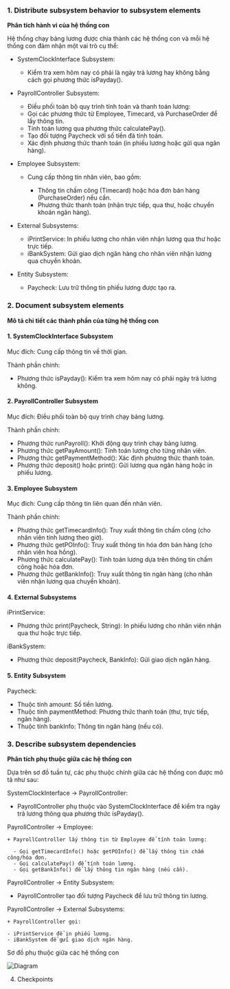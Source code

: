 ### 1. Distribute subsystem behavior to subsystem elements

**Phân tích hành vi của hệ thống con**

Hệ thống chạy bảng lương được chia thành các hệ thống con và mỗi hệ thống con đảm nhận một vai trò cụ thể:

  + SystemClockInterface Subsystem:

    - Kiểm tra xem hôm nay có phải là ngày trả lương hay không bằng cách gọi phương thức isPayday().

  + PayrollController Subsystem:

    - Điều phối toàn bộ quy trình tính toán và thanh toán lương:
    - Gọi các phương thức từ Employee, Timecard, và PurchaseOrder để lấy thông tin.
    - Tính toán lương qua phương thức calculatePay().
    - Tạo đối tượng Paycheck với số tiền đã tính toán.
    - Xác định phương thức thanh toán (in phiếu lương hoặc gửi qua ngân hàng).

  + Employee Subsystem:

    + Cung cấp thông tin nhân viên, bao gồm:

      - Thông tin chấm công (Timecard) hoặc hóa đơn bán hàng (PurchaseOrder) nếu cần.
      - Phương thức thanh toán (nhận trực tiếp, qua thư, hoặc chuyển khoản ngân hàng).

  + External Subsystems:

    - iPrintService: In phiếu lương cho nhân viên nhận lương qua thư hoặc trực tiếp.
    - iBankSystem: Gửi giao dịch ngân hàng cho nhân viên nhận lương qua chuyển khoản.

  + Entity Subsystem:

    - Paycheck: Lưu trữ thông tin phiếu lương được tạo ra.

### 2. Document subsystem elements

**Mô tả chi tiết các thành phần của từng hệ thống con**

#### 1. SystemClockInterface Subsystem

   Mục đích: Cung cấp thông tin về thời gian.

   Thành phần chính:

   - Phương thức isPayday(): Kiểm tra xem hôm nay có phải ngày trả lương không.

#### 2. PayrollController Subsystem

  Mục đích: Điều phối toàn bộ quy trình chạy bảng lương.

  Thành phần chính:

  - Phương thức runPayroll(): Khởi động quy trình chạy bảng lương.
  - Phương thức getPayAmount(): Tính toán lương cho từng nhân viên.
  - Phương thức getPaymentMethod(): Xác định phương thức thanh toán.
  - Phương thức deposit() hoặc print(): Gửi lương qua ngân hàng hoặc in phiếu lương.

#### 3. Employee Subsystem

  Mục đích: Cung cấp thông tin liên quan đến nhân viên.

  Thành phần chính:

  - Phương thức getTimecardInfo(): Truy xuất thông tin chấm công (cho nhân viên tính lương theo giờ).
  - Phương thức getPOInfo(): Truy xuất thông tin hóa đơn bán hàng (cho nhân viên hoa hồng).
  - Phương thức calculatePay(): Tính toán lương dựa trên thông tin chấm công hoặc hóa đơn.
  - Phương thức getBankInfo(): Truy xuất thông tin ngân hàng (cho nhân viên nhận lương qua chuyển khoản).

#### 4. External Subsystems

  iPrintService:

  - Phương thức print(Paycheck, String): In phiếu lương cho nhân viên nhận qua thư hoặc trực tiếp.

  iBankSystem:

  - Phương thức deposit(Paycheck, BankInfo): Gửi giao dịch ngân hàng.

#### 5. Entity Subsystem

  Paycheck:

  - Thuộc tính amount: Số tiền lương.
  - Thuộc tính paymentMethod: Phương thức thanh toán (thư, trực tiếp, ngân hàng).
  - Thuộc tính bankInfo: Thông tin ngân hàng (nếu có).

### 3. Describe subsystem dependencies

**Phân tích phụ thuộc giữa các hệ thống con**

  Dựa trên sơ đồ tuần tự, các phụ thuộc chính giữa các hệ thống con được mô tả như sau:

  SystemClockInterface → PayrollController:

  - PayrollController phụ thuộc vào SystemClockInterface để kiểm tra ngày trả lương thông qua phương thức isPayday().
  
  PayrollController → Employee:

    + PayrollController lấy thông tin từ Employee để tính toán lương:
 
      - Gọi getTimecardInfo() hoặc getPOInfo() để lấy thông tin chấm công/hóa đơn.
      - Gọi calculatePay() để tính toán lương.
      - Gọi getBankInfo() để lấy thông tin ngân hàng (nếu cần).
 
  PayrollController → Entity Subsystem:

  - PayrollController tạo đối tượng Paycheck để lưu trữ thông tin lương.
 
  PayrollController → External Subsystems:

    + PayrollController gọi:
  
    - iPrintService để in phiếu lương.
    - iBankSystem để gửi giao dịch ngân hàng.
  
Sơ đồ phụ thuộc giữa các hệ thống con

![Diagram](https://www.planttext.com/api/plantuml/png/V5DBReCm4Drp2YkhH6eka4MLDkeYYwYHw0K6Cn0BOoDxg8gYdAoB7gbNADzWGwWtIFEUvxrv7dw_V_QMm52Pow00da6AR1LMbZ0_ICspeo8q2N1aOHdPjhvYru3LXqkmbZtaTeJk27k6AePglTcnI6k9e5hq5jo2KRBc62tbGIjglcYMzEP4LyoKgYUiDquvHQhBBxak5Jq0SbHqGhhes0DZBBGL_eN2Y7iBVuAtl92wmiMWxlZLr_yGEN8myL4bUkRjVLRb87afWV3SHEhJNq5bpeM9FqM2gdzYvHVacUSEsi1sB94Qo0t1ZMp7Ggf3IHqywdruqCJDLxqh2kJen_g6nBb9EaJpAIOBrJt1OFYfrnX6TbiqUNJxwJKOtdLiCGJdvFPmhxVRv_a21lELR7Z3Uo_0W_W2x8s_n1dd2_QeuleV_WC00F__0m00)

4. Checkpoints
